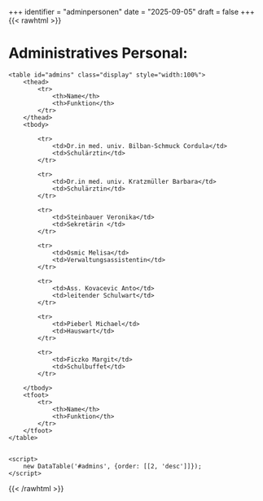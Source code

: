 
+++
identifier = "adminpersonen"
date = "2025-09-05"
draft = false
+++
{{< rawhtml >}}
<h1>Administratives Personal:</h1>



    <table id="admins" class="display" style="width:100%">
        <thead>
            <tr>
                <th>Name</th>
                <th>Funktion</th>
            </tr>
        </thead>
        <tbody>
    
            <tr>
                <td>Dr.in med. univ. Bilban-Schmuck Cordula</td>
                <td>Schulärztin</td>
            </tr>
        
            <tr>
                <td>Dr.in med. univ. Kratzmüller Barbara</td>
                <td>Schulärztin</td>
            </tr>
        
            <tr>
                <td>Steinbauer Veronika</td>
                <td>Sekretärin </td>
            </tr>
        
            <tr>
                <td>Osmic Melisa</td>
                <td>Verwaltungsassistentin</td>
            </tr>
        
            <tr>
                <td>Ass. Kovacevic Anto</td>
                <td>leitender Schulwart</td>
            </tr>
        
            <tr>
                <td>Pieberl Michael</td>
                <td>Hauswart</td>
            </tr>
        
            <tr>
                <td>Ficzko Margit</td>
                <td>Schulbuffet</td>
            </tr>
        
        </tbody>
        <tfoot>
            <tr>
                <th>Name</th>
                <th>Funktion</th>
            </tr>
        </tfoot>
    </table>
    

    <script>
        new DataTable('#admins', {order: [[2, 'desc']]});
    </script>
{{< /rawhtml >}}
